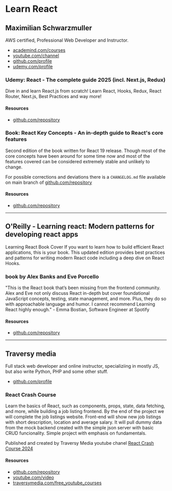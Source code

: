 # Learn React

## Maximilian Schwarzmuller

AWS certified, Professional Web Developer and Instructor.

- [academind.com/courses](https://academind.com/)
- [youtube.com/channel](https://www.youtube.com/@maximilian-schwarzmueller)
- [github.com/profile](https://github.com/maxschwarzmueller)
- [udemy.com/profile](https://www.udemy.com/user/maximilian-schwarzmuller)

### Udemy: React - The complete guide 2025 (incl. Next.js, Redux)

Dive in and learn React.js from scratch! Learn React, Hooks, Redux, React Router, Next.js, Best Practices and way more!

#### Resources

- [github.com/repository](https://github.com/academind/react-complete-guide-course-resources)

### Book: React Key Concepts - An in-depth guide to React's core features

Second edition of the book written for React 19 release. Though most of the core concepts have been around for some time now and most of the features covered can be considered extremely stable and unlikely to change.

For possible corrections and deviations there is a `CHANGELOG.md` file available on main branch of [github.com/repository](https://github.com/mschwarzmueller/book-react-key-concepts-e2/blob/main)

#### Resources

- [github.com/repository](https://github.com/mschwarzmueller/book-react-key-concepts-e2)

---
## O'Reilly - Learning react: Modern patterns for developing react apps

Learning React Book Cover 	If you want to learn how to build efficient React applications, this is your book. This updated edition provides best practices and patterns for writing modern React code including a deep dive on React Hooks.

### book by Alex Banks and Eve Porcello

"This is the React book that’s been missing from the frontend community. Alex and Eve not only discuss React in-depth but cover foundational JavaScript concepts, testing, state management, and more. Plus, they do so with approachable language and humor. I cannot recommend Learning React highly enough." - Emma Bostian, Software Engineer at Spotify

#### Resources

- [github.com/repository](https://github.com/moonhighway/learning-react)

---
## Traversy media

Full stack web developer and online instructor, specializiing in mostly JS, but also write Python, PHP and some other stuff.

- [github.com/profile](https://github.com/bradtraversy)

### React Crash Course

Learn the basics of React, such as components, props, state, data fetching, and more, while building a job listing frontend. By the end of the project we will complete the job listings website. Front-end will show new job listings with short description, location and average salary. It will pull dummy data from the mock backend created with the simple json server with basic CRUD funcionality. Simple project with emphasis on fundamentals.

Published and created by Traversy Media youtube chanel [React Crash Course 2024](https://www.youtube.com/watch?v=LDB4uaJ87e0)

#### Resources

- [github.com/repository](https://github.com/bradtraversy/react-crash-2024)
- [youtube.com/video](https://www.youtube.com/watch?v=LDB4uaJ87e0)
- [traversymedia.com/free_youtube_courses](https://www.traversymedia.com/#section-1672491685391)

